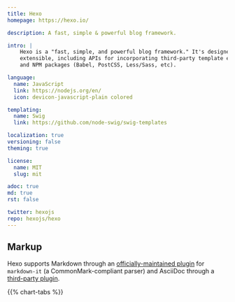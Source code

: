 ```yaml
---
title: Hexo
homepage: https://hexo.io/

description: A fast, simple & powerful blog framework.

intro: |
    Hexo is a "fast, simple, and powerful blog framework." It's designed to be
    extensible, including APIs for incorporating third-party template engines
    and NPM packages (Babel, PostCSS, Less/Sass, etc).

language:
  name: JavaScript
  link: https://nodejs.org/en/
  icon: devicon-javascript-plain colored

templating:
  name: Swig
  link: https://github.com/node-swig/swig-templates

localization: true
versioning: false
theming: true

license:
  name: MIT
  slug: mit

adoc: true
md: true
rst: false

twitter: hexojs
repo: hexojs/hexo
---
```


## Markup

Hexo supports Markdown through an [officially-maintained plugin][1] for
`markdown-it` (a CommonMark-compliant parser) and AsciiDoc through a [third-party plugin][2].

{{% chart-tabs %}}

[1]: https://github.com/hexojs/hexo-renderer-markdown-it
[2]: https://github.com/hcoona/hexo-renderer-asciidoc
